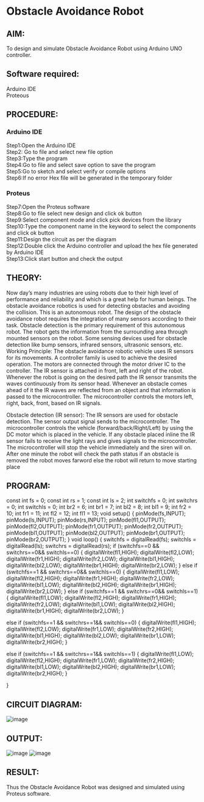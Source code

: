 # Obstacle Avoidance Robot

##  AIM:
To design and simulate Obstacle Avoidance Robot using Arduino UNO controller.

## Software required:
Arduino IDE </br>
Proteous

## PROCEDURE:
### Arduino IDE
Step1:Open the Arduino IDE </br>
Step2: Go to file and select new file option </br>
Step3:Type the program </br>
Step4:Go to file and select save option to save the program </br>
Step5:Go to sketch and select verify or compile options </br>
Step6:If no error Hex file will be generated in the temporary folder </br>
### Proteus
Step7:Open the Proteus software </br>
Step8:Go to file select new design and click ok button </br>
Step9:Select component mode and click pick devices from the library </br>
Step10:Type the component name in the keyword to select the components and click ok button </br>
Step11:Design the circuit as per the diagram </br>
Step12:Double click the Arduino controller and upload the hex file generated by Arduino IDE </br>
Step13:Click start button and check the output

## THEORY:

Now day’s many industries are using robots due to their high level of performance and reliability and which is a great help for human beings. The obstacle avoidance robotics is used for detecting obstacles and avoiding the collision. This is an autonomous robot. The design of the obstacle avoidance robot requires the integration of many sensors according to their task.
Obstacle detection is the primary requirement of this autonomous robot. The robot gets the information from the surrounding area through mounted sensors on the robot. Some sensing devices used for obstacle detection like bump sensors, infrared sensors, ultrasonic sensors, etc.
Working Principle:
The obstacle avoidance robotic vehicle uses IR sensors for its movements. A controller family is used to achieve the desired operation. The motors are connected through the motor driver IC to the controller. The IR sensor is attached in front, left and right of the robot. Whenever the robot is going on the desired path the IR sensor transmits the waves continuously from its sensor head. Whenever an obstacle comes ahead of it the IR waves are reflected from an object and that information is passed to the microcontroller. The microcontroller controls the motors left, right, back, front, based on IR signals. 

Obstacle detection (IR sensor):
The IR sensors are used for obstacle detection. The sensor output signal sends to the microcontroller. The microcontroller controls the vehicle (forward/back/Right/Left) by using the DC motor which is placed in the vehicle. If any obstacle placed inline the IR sensor fails to receive the light rays and gives signals to the microcontroller. The microcontroller will stop the vehicle immediately and the siren will on. After one minute the robot will check the path status if an obstacle is removed the robot moves farword else the robot will return to move starting place


## PROGRAM:
const int fs = 0;
const int rs = 1;
const int ls = 2;
int switchfs = 0;
int switchrs = 0;
int switchls = 0;
int br2 = 6;
int br1 = 7;
int bl2 = 8;
int bl1 = 9;
int fr2 = 10;
int fr1 = 11;
int fl2 = 12;
int fl1 = 13;
void setup()
{
pinMode(fs,INPUT);
pinMode(ls,INPUT);
pinMode(rs,INPUT);
pinMode(fl1,OUTPUT);
pinMode(fl2,OUTPUT);
pinMode(fr1,OUTPUT);
pinMode(fr2,OUTPUT);
pinMode(bl1,OUTPUT);
pinMode(bl2,OUTPUT);
pinMode(br1,OUTPUT);
pinMode(br2,OUTPUT);
}
void loop()
{
switchfs = digitalRead(fs);
switchls = digitalRead(ls);
switchrs = digitalRead(rs);
if (switchfs==0 && switchrs==0&& switchls==0)
{ 
digitalWrite(fl1,HIGH);
digitalWrite(fl2,LOW);
digitalWrite(fr1,HIGH);
digitalWrite(fr2,LOW);
digitalWrite(bl1,HIGH);
digitalWrite(bl2,LOW);
digitalWrite(br1,HIGH);
digitalWrite(br2,LOW);
}
else  if (switchfs==1 && switchrs==0&& switchls==0) 
{
digitalWrite(fl1,LOW);
digitalWrite(fl2,HIGH);
digitalWrite(fr1,HIGH);
digitalWrite(fr2,LOW);
digitalWrite(bl1,LOW);
digitalWrite(bl2,HIGH);
digitalWrite(br1,HIGH);
digitalWrite(br2,LOW);
}
else if (switchfs==1 && switchrs==0&& switchls==1)
{
digitalWrite(fl1,LOW);
digitalWrite(fl2,HIGH);
digitalWrite(fr1,HIGH);
digitalWrite(fr2,LOW);
digitalWrite(bl1,LOW);
digitalWrite(bl2,HIGH);
digitalWrite(br1,HIGH);
digitalWrite(br2,LOW);
}

else if (switchfs==1 && switchrs==1&& switchls==0)
{
digitalWrite(fl1,HIGH);
digitalWrite(fl2,LOW);
digitalWrite(fr1,LOW);
digitalWrite(fr2,HIGH);
digitalWrite(bl1,HIGH);
digitalWrite(bl2,LOW);
digitalWrite(br1,LOW);
digitalWrite(br2,HIGH);
}

else if (switchfs==1 && switchrs==1&& switchls==1)
{ digitalWrite(fl1,LOW);
digitalWrite(fl2,HIGH);
digitalWrite(fr1,LOW);
digitalWrite(fr2,HIGH);
digitalWrite(bl1,LOW);
digitalWrite(bl2,HIGH);
digitalWrite(br1,LOW);
digitalWrite(br2,HIGH);
}

}

## CIRCUIT DIAGRAM:
![image](https://github.com/shaheemadnan/Obstacle-Avoidance-Robot-/assets/114155368/006e60a0-9533-4953-92af-c3c23b8c73f5)

## OUTPUT:
![image](https://github.com/shaheemadnan/Obstacle-Avoidance-Robot-/assets/114155368/9d1c9917-d6ec-4fda-9ccc-40fdb32c814c)
![image](https://github.com/shaheemadnan/Obstacle-Avoidance-Robot-/assets/114155368/33fdff43-9072-4f2c-8f42-4c1d0d8fc7fa)



## RESULT:
Thus the Obstacle Avoidance Robot was designed and simulated using Proteus software.
